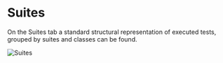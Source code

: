 # Suites

On the Suites tab a standard structural representation of executed
tests, grouped by suites and classes can be found.

![Suites](../../images/tab_suites.png)
